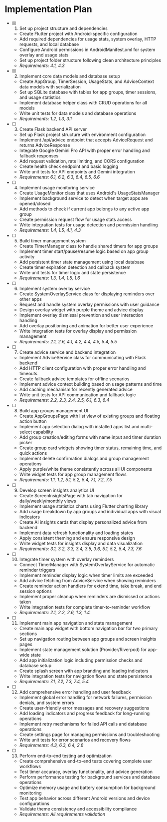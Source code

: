 # Implementation Plan

- [x] 1. Set up project structure and dependencies
  - Create Flutter project with Android-specific configuration
  - Add required dependencies for usage stats, system overlay, HTTP requests, and local database
  - Configure Android permissions in AndroidManifest.xml for system overlay and usage stats
  - Set up project folder structure following clean architecture principles
  - _Requirements: 4.1, 4.3_

- [x] 2. Implement core data models and database setup
  - Create AppGroup, TimerSession, UsageStats, and AdviceContext data models with serialization
  - Set up SQLite database with tables for app groups, timer sessions, and usage statistics
  - Implement database helper class with CRUD operations for all models
  - Write unit tests for data models and database operations
  - _Requirements: 1.2, 1.3, 3.1_

- [ ] 3. Create Flask backend API server
  - Set up Flask project structure with environment configuration
  - Implement /api/advice endpoint that accepts AdviceRequest and returns AdviceResponse
  - Integrate Google Gemini Pro API with proper error handling and fallback responses
  - Add request validation, rate limiting, and CORS configuration
  - Create health check endpoint and basic logging
  - Write unit tests for API endpoints and Gemini integration
  - _Requirements: 6.1, 6.2, 6.3, 6.4, 6.5, 6.6_

- [ ] 4. Implement usage monitoring service
  - Create UsageMonitor class that uses Android's UsageStatsManager
  - Implement background service to detect when target apps are opened/closed
  - Add methods to check if current app belongs to any active app group
  - Create permission request flow for usage stats access
  - Write integration tests for usage detection and permission handling
  - _Requirements: 1.4, 1.5, 4.1, 4.3_

- [ ] 5. Build timer management system
  - Create TimerManager class to handle shared timers for app groups
  - Implement timer start/pause/resume logic based on app group activity
  - Add persistent timer state management using local database
  - Create timer expiration detection and callback system
  - Write unit tests for timer logic and state persistence
  - _Requirements: 1.3, 1.4, 1.5, 1.6_

- [ ] 6. Implement system overlay service
  - Create SystemOverlayService class for displaying reminders over other apps
  - Request and handle system overlay permissions with user guidance
  - Design overlay widget with purple theme and advice display
  - Implement overlay dismissal prevention and user interaction handling
  - Add overlay positioning and animation for better user experience
  - Write integration tests for overlay display and permission management
  - _Requirements: 2.1, 2.6, 4.1, 4.2, 4.4, 4.5, 5.4, 5.5_

- [ ] 7. Create advice service and backend integration
  - Implement AdviceService class for communicating with Flask backend
  - Add HTTP client configuration with proper error handling and timeouts
  - Create fallback advice templates for offline scenarios
  - Implement advice context building based on usage patterns and time
  - Add caching mechanism for recently generated advice
  - Write unit tests for API communication and fallback logic
  - _Requirements: 2.2, 2.3, 2.4, 2.5, 6.1, 6.3, 6.4_

- [ ] 8. Build app groups management UI
  - Create AppGroupsPage with list view of existing groups and floating action button
  - Implement app selection dialog with installed apps list and multi-select capability
  - Add group creation/editing forms with name input and timer duration picker
  - Create group card widgets showing timer status, remaining time, and quick actions
  - Implement delete confirmation dialogs and group management operations
  - Apply purple/white theme consistently across all UI components
  - Write widget tests for app group management flows
  - _Requirements: 1.1, 1.2, 5.1, 5.2, 5.4, 7.1, 7.2, 7.5_

- [ ] 9. Develop screen insights analytics UI
  - Create ScreenInsightsPage with tab navigation for daily/weekly/monthly views
  - Implement usage statistics charts using Flutter charting library
  - Add usage breakdown by app groups and individual apps with visual indicators
  - Create AI insights cards that display personalized advice from backend
  - Implement data refresh functionality and loading states
  - Apply consistent theming and ensure responsive design
  - Write widget tests for insights display and data visualization
  - _Requirements: 3.1, 3.2, 3.3, 3.4, 3.5, 3.6, 5.1, 5.2, 5.4, 7.3, 7.6_

- [ ] 10. Integrate timer system with overlay reminders
  - Connect TimerManager with SystemOverlayService for automatic reminder triggers
  - Implement reminder display logic when timer limits are exceeded
  - Add advice fetching from AdviceService when showing reminders
  - Create reminder action handlers for extend time, take break, and end session options
  - Implement proper cleanup when reminders are dismissed or actions taken
  - Write integration tests for complete timer-to-reminder workflow
  - _Requirements: 2.1, 2.2, 2.6, 1.3, 1.4_

- [ ] 11. Implement main app navigation and state management
  - Create main app widget with bottom navigation bar for two primary sections
  - Set up navigation routing between app groups and screen insights pages
  - Implement state management solution (Provider/Riverpod) for app-wide state
  - Add app initialization logic including permission checks and database setup
  - Create splash screen with app branding and loading indicators
  - Write integration tests for navigation flows and state persistence
  - _Requirements: 7.1, 7.2, 7.3, 7.4, 5.4_

- [ ] 12. Add comprehensive error handling and user feedback
  - Implement global error handling for network failures, permission denials, and system errors
  - Create user-friendly error messages and recovery suggestions
  - Add loading indicators and progress feedback for long-running operations
  - Implement retry mechanisms for failed API calls and database operations
  - Create settings page for managing permissions and troubleshooting
  - Write unit tests for error scenarios and recovery flows
  - _Requirements: 4.3, 6.3, 6.4, 2.6_

- [ ] 13. Perform end-to-end testing and optimization
  - Create comprehensive end-to-end tests covering complete user workflows
  - Test timer accuracy, overlay functionality, and advice generation
  - Perform performance testing for background services and database operations
  - Optimize memory usage and battery consumption for background monitoring
  - Test app behavior across different Android versions and device configurations
  - Validate theme consistency and accessibility compliance
  - _Requirements: All requirements validation_
